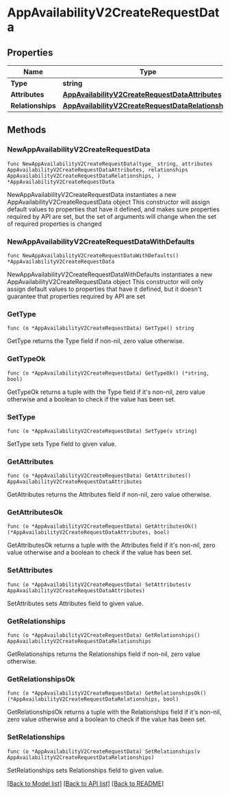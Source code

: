 # AppAvailabilityV2CreateRequestData

## Properties

Name | Type | Description | Notes
------------ | ------------- | ------------- | -------------
**Type** | **string** |  | 
**Attributes** | [**AppAvailabilityV2CreateRequestDataAttributes**](AppAvailabilityV2CreateRequestDataAttributes.md) |  | 
**Relationships** | [**AppAvailabilityV2CreateRequestDataRelationships**](AppAvailabilityV2CreateRequestDataRelationships.md) |  | 

## Methods

### NewAppAvailabilityV2CreateRequestData

`func NewAppAvailabilityV2CreateRequestData(type_ string, attributes AppAvailabilityV2CreateRequestDataAttributes, relationships AppAvailabilityV2CreateRequestDataRelationships, ) *AppAvailabilityV2CreateRequestData`

NewAppAvailabilityV2CreateRequestData instantiates a new AppAvailabilityV2CreateRequestData object
This constructor will assign default values to properties that have it defined,
and makes sure properties required by API are set, but the set of arguments
will change when the set of required properties is changed

### NewAppAvailabilityV2CreateRequestDataWithDefaults

`func NewAppAvailabilityV2CreateRequestDataWithDefaults() *AppAvailabilityV2CreateRequestData`

NewAppAvailabilityV2CreateRequestDataWithDefaults instantiates a new AppAvailabilityV2CreateRequestData object
This constructor will only assign default values to properties that have it defined,
but it doesn't guarantee that properties required by API are set

### GetType

`func (o *AppAvailabilityV2CreateRequestData) GetType() string`

GetType returns the Type field if non-nil, zero value otherwise.

### GetTypeOk

`func (o *AppAvailabilityV2CreateRequestData) GetTypeOk() (*string, bool)`

GetTypeOk returns a tuple with the Type field if it's non-nil, zero value otherwise
and a boolean to check if the value has been set.

### SetType

`func (o *AppAvailabilityV2CreateRequestData) SetType(v string)`

SetType sets Type field to given value.


### GetAttributes

`func (o *AppAvailabilityV2CreateRequestData) GetAttributes() AppAvailabilityV2CreateRequestDataAttributes`

GetAttributes returns the Attributes field if non-nil, zero value otherwise.

### GetAttributesOk

`func (o *AppAvailabilityV2CreateRequestData) GetAttributesOk() (*AppAvailabilityV2CreateRequestDataAttributes, bool)`

GetAttributesOk returns a tuple with the Attributes field if it's non-nil, zero value otherwise
and a boolean to check if the value has been set.

### SetAttributes

`func (o *AppAvailabilityV2CreateRequestData) SetAttributes(v AppAvailabilityV2CreateRequestDataAttributes)`

SetAttributes sets Attributes field to given value.


### GetRelationships

`func (o *AppAvailabilityV2CreateRequestData) GetRelationships() AppAvailabilityV2CreateRequestDataRelationships`

GetRelationships returns the Relationships field if non-nil, zero value otherwise.

### GetRelationshipsOk

`func (o *AppAvailabilityV2CreateRequestData) GetRelationshipsOk() (*AppAvailabilityV2CreateRequestDataRelationships, bool)`

GetRelationshipsOk returns a tuple with the Relationships field if it's non-nil, zero value otherwise
and a boolean to check if the value has been set.

### SetRelationships

`func (o *AppAvailabilityV2CreateRequestData) SetRelationships(v AppAvailabilityV2CreateRequestDataRelationships)`

SetRelationships sets Relationships field to given value.



[[Back to Model list]](../README.md#documentation-for-models) [[Back to API list]](../README.md#documentation-for-api-endpoints) [[Back to README]](../README.md)


